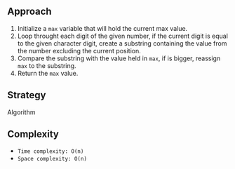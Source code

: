 ## Approach

1. Initialize a `max` variable that will hold the current max value.
2. Loop throught each digit of the given number, if the current digit is equal to the given character digit, create a substring containing the value from the number excluding the current position.
3. Compare the substring with the value held in `max`, if is bigger, reassign `max` to the substring.
4. Return the `max` value.

## Strategy

Algorithm

## Complexity

- `Time complexity: O(n)`
- `Space complexity: O(n)`
